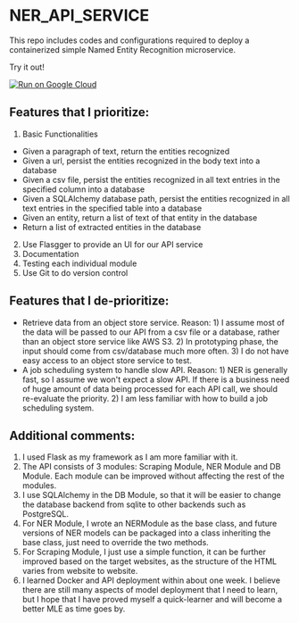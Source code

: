 # NER_API_SERVICE

This repo includes codes and configurations required to deploy a containerized simple Named Entity Recognition microservice.


Try it out!


[![Run on Google Cloud](https://deploy.cloud.run/button.svg)](https://deploy.cloud.run)


Features that I prioritize:
-
1. Basic Functionalities
- Given a paragraph of text, return the entities recognized
- Given a url, persist the entities recognized in the body text into a database
- Given a csv file, persist the entities recognized in all text entries in the specified column into a database
- Given a SQLAlchemy database path, persist the entities recognized in all text entries in the specified table into a database
- Given an entity, return a list of text of that entity in the database
- Return a list of extracted entities in the database
2. Use Flasgger to provide an UI for our API service
3. Documentation
4. Testing each individual module
5. Use Git to do version control

Features that I de-prioritize:
-
- Retrieve data from an object store service. Reason: 1) I assume most of the data will be passed to our API from a csv file or a database, rather than an object store service like AWS S3. 2) In prototyping phase, the input should come from csv/database much more often. 3) I do not have easy access to an object store service to test.
- A job scheduling system to handle slow API. Reason: 1) NER is generally fast, so I assume we won't expect a slow API. If there is a business need of huge amount of data being processed for each API call, we should re-evaluate the priority. 2) I am less familiar with how to build a job scheduling system.  

Additional comments:
-
1. I used Flask as my framework as I am more familiar with it.
2. The API consists of 3 modules: Scraping Module, NER Module and DB Module. Each module can be improved without affecting the rest of the modules.
3. I use SQLAlchemy in the DB Module, so that it will be easier to change the database backend from sqlite to other backends such as PostgreSQL.
4. For NER Module, I wrote an NERModule as the base class, and future versions of NER models can be packaged into a class inheriting the base class, just need to override the two methods. 
5. For Scraping Module, I just use a simple function, it can be further improved based on the target websites, as the structure of the HTML varies from website to website.
6. I learned Docker and API deployment within about one week. I believe there are still many aspects of model deployment that I need to learn, but I hope that I have proved myself a quick-learner and will become a better MLE as time goes by.